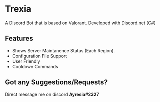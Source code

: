 # Trexia
A Discord Bot that is based on Valorant. Developed with Discord.net (C#)

## Features
- Shows Server Maintanence Status (Each Region).
- Configuration File Support
- User Friendly
- Cooldown Commands

## Got any Suggestions/Requests?
Direct message me on discord **Ayresia#2327**
